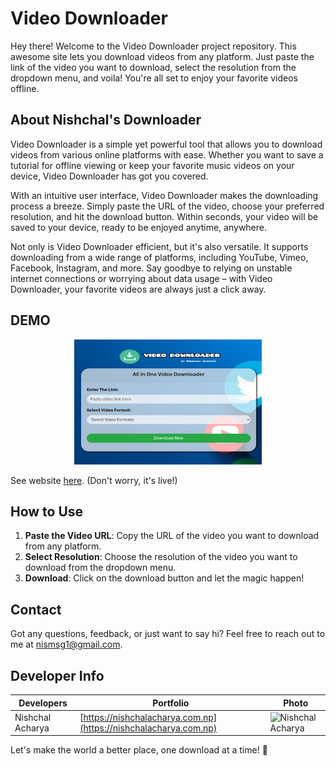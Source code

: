 # Video Downloader



Hey there! Welcome to the Video Downloader project repository. This awesome site lets you download videos from any platform. Just paste the link of the video you want to download, select the resolution from the dropdown menu, and voila! You're all set to enjoy your favorite videos offline.

## About Nishchal's Downloader
Video Downloader is a simple yet powerful tool that allows you to download videos from various online platforms with ease. Whether you want to save a tutorial for offline viewing or keep your favorite music videos on your device, Video Downloader has got you covered.

With an intuitive user interface, Video Downloader makes the downloading process a breeze. Simply paste the URL of the video, choose your preferred resolution, and hit the download button. Within seconds, your video will be saved to your device, ready to be enjoyed anytime, anywhere.

Not only is Video Downloader efficient, but it's also versatile. It supports downloading from a wide range of platforms, including YouTube, Vimeo, Facebook, Instagram, and more. Say goodbye to relying on unstable internet connections or worrying about data usage – with Video Downloader, your favorite videos are always just a click away.

## DEMO

<div align="center">
  <img src="img/videoDownloader.png" alt="Image" width="300" height="200">
</div>

See website [here](https://nishchalacharya.com.np/projects/videoDownloader/). (Don't worry, it's live!)

## How to Use

1. **Paste the Video URL**: Copy the URL of the video you want to download from any platform.
2. **Select Resolution**: Choose the resolution of the video you want to download from the dropdown menu.
3. **Download**: Click on the download button and let the magic happen!

## Contact

Got any questions, feedback, or just want to say hi? Feel free to reach out to me at nismsg1@gmail.com.

## Developer Info

| Developers         | Portfolio                                  | Photo |
| ----------------- | ------------------------------------------ |-------|
| Nishchal Acharya  | [https://nishchalacharya.com.np](https://nishchalacharya.com.np)  | <img src="https://nishchalacharya.com.np/img/hero.png" alt="Nishchal Acharya" width="100"/> |


Let's make the world a better place, one download at a time! 🚀
